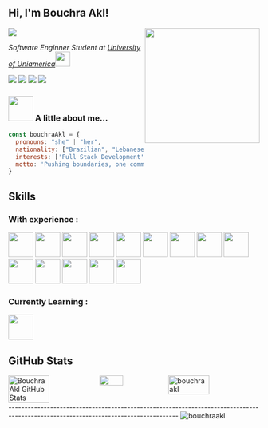 <h2> Hi, I'm Bouchra Akl!</h2>
<img align='right' src="https://www.puttiapps.com/wp-content/uploads/2021/05/programming.gif" width="230">

![](https://komarev.com/ghpvc/?username=bouchraakl&color=e4405f)

<p><em>Software Enginner Student at <a href="#">University of Uniamerica</a><img src="https://media.giphy.com/media/fYSnHlufseco8Fh93Z/giphy.gif" width="30">
</em></p>

<div align="left">
  <a href="https://www.instagram.com/bouchra_akl/"><img src="https://img.shields.io/badge/Instagram-E4405F?style=for-the-badge&logo=instagram&logoColor=white"></a>
  <a href="https://www.linkedin.com/in/bouchra-akl/"><img src="https://img.shields.io/badge/LinkedIn-0077B5?style=for-the-badge&logo=linkedin&logoColor=white"></a>
  <a href="https://twitter.com/AklBouchra"><img src="https://img.shields.io/badge/Twitter-1DA1F2?style=for-the-badge&logo=twitter&logoColor=white"></img></a>
  <a href="mailto:bushraakl1234@gmail.com"><img src="https://img.shields.io/badge/Gmail-D14836?style=for-the-badge&logo=gmail&logoColor=white"></img></a>
</div>
<div>
  
  ### <img src="https://media.giphy.com/media/VgCDAzcKvsR6OM0uWg/giphy.gif" width="50"> A little about me...  

```javascript
const bouchraAkl = {
  pronouns: "she" | "her",
  nationality: ["Brazilian", "Lebanese"],
  interests: ['Full Stack Development', 'Data Structures & Algorithms', 'Front-end Development'],
  motto: 'Pushing boundaries, one commit at a time! ✨'
}
```
<h2>Skills</h2>
<div align="left">
  <h3>With experience :</h3>
    <img src="https://cdn.jsdelivr.net/gh/devicons/devicon/icons/react/react-original.svg" width="50" />
  <img src="https://cdn.jsdelivr.net/gh/devicons/devicon/icons/redis/redis-original.svg" width="50" />
  <img src="https://cdn.jsdelivr.net/gh/devicons/devicon/icons/redux/redux-original.svg" width="50" />
  <img src="https://cdn.jsdelivr.net/gh/devicons/devicon/icons/java/java-original.svg" width="50">
  <img src="https://cdn.jsdelivr.net/gh/devicons/devicon/icons/spring/spring-original.svg" width="50">
  <img src="https://cdn.jsdelivr.net/gh/devicons/devicon/icons/javascript/javascript-original.svg" width="50">
  <img src="https://cdn.jsdelivr.net/gh/devicons/devicon/icons/typescript/typescript-original.svg" width="50">
  <img src="https://cdn.jsdelivr.net/gh/devicons/devicon/icons/vuejs/vuejs-original.svg" width="50">
  <img src="https://cdn.jsdelivr.net/gh/devicons/devicon/icons/postgresql/postgresql-original.svg" width="50">
  <img src="https://cdn.jsdelivr.net/gh/devicons/devicon/icons/html5/html5-original.svg" width="50">
  <img src="https://cdn.jsdelivr.net/gh/devicons/devicon/icons/css3/css3-original.svg" width="50">
  <img src="https://cdn.jsdelivr.net/gh/devicons/devicon/icons/figma/figma-original.svg" width="50">
  <img src="https://cdn.jsdelivr.net/gh/devicons/devicon/icons/git/git-original.svg" width="50">
  <img src="https://cdn.jsdelivr.net/gh/devicons/devicon/icons/docker/docker-original.svg" width="50">
</div>
  
  <div align="left">
  <h3>Currently Learning :</h3>
  <img src="https://cdn.jsdelivr.net/gh/devicons/devicon/icons/angularjs/angularjs-original.svg" width="50" />
</div>

<h2>GitHub Stats</h2>

<div style="display: flex">
  <img src="https://github-readme-stats.vercel.app/api?username=bouchraakl&show_icons=true&count_private=true&hide_border=true&title_color=FF69B4&icon_color=FF69B4&text_color=2F4F4F&bg_color=F5F5F5&hide_border=true&cache_seconds=14400&locale=en&border_radius=6" alt="Bouchra Akl GitHub Stats" style="width: 45%; height: 100%;">
  <img src="https://github-readme-stats.vercel.app/api/top-langs/?username=bouchraakl&layout=compact&title_color=FF69B4&icon_color=FF69B4&text_color=2F4F4F&bg_color=F5F5F5&border_radius=6" style="width: 34%; height: 100%;">
  <img align="center" src="https://github-readme-streak-stats.herokuapp.com/?user=bouchraakl&border_radius=6&background=F5F5F5&fire=FF69B4&ring=FF69B4&hide_border=true&theme=default&dates=FF69B4&excludeDaysLabel=FF69B4&sideLabels=FF69B4&stroke=FF69B4&currStreakNum=FF69B4&sideNums=FF69B4&currStreakLabel=FF69B4" alt="bouchraakl" style="width: 45%;" />
</div>

<div>
  -----------------------------------------------------------------------------------------------------------------------------------
  <img src="https://github-profile-trophy.vercel.app/?username=bouchraakl&theme=flat&row=1" alt="bouchraakl" />
</div>




